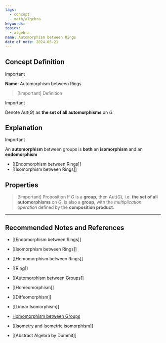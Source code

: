 ```yaml
---
tags:
  - concept
  - math/algebra
keywords: 
topics:
  - algebra
name: Automorphism between Rings
date of note: 2024-05-21
---
```


## Concept Definition

>[!important]
>**Name**: Automorphism between Rings

>[!important] Definition




>[!important]
>Denote $\text{Aut}(G)$ as **the set of all automorphisms** on $G$.


## Explanation

>[!important]
>An **automorphism** between groups is **both** an **isomorphism** and an **endomorphism** 

- [[Endomorphism between Rings]]
- [[Isomorphism between Rings]]

## Properties

>[!important] Proposition
>If $G$ is a **group**, then $\text{Aut}(G)$, i.e. **the set of all automorphisms** on $G$, is also a **group**, with the *multiplication operation* defined by the **composition product**.



-----------
##  Recommended Notes and References

- [[Endomorphism between Rings]]
- [[Isomorphism between Rings]]
- [[Homomorphism between Rings]]
- [[Ring]]

- [[Automorphism between Groups]]

- [[Homeomorphism]]
- [[Diffeomorphism]]
- [[Linear Isomorphism]]
- [Homomorphism between Groups](app://obsidian.md/Homomorphism%20between%20Groups)
- [[Isometry and Isometric isomorphism]]


- [[Abstract Algebra by Dummit]]